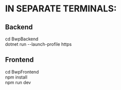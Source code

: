 # IN SEPARATE TERMINALS:
## Backend
cd BwpBackend  
dotnet run --launch-profile https

## Frontend
cd BwpFrontend  
npm install  
npm run dev